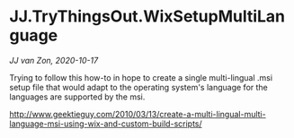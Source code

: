 JJ.TryThingsOut.WixSetupMultiLanguage
=====================================

*JJ van Zon, 2020-10-17*

Trying to follow this how-to in hope to create a single multi-lingual .msi setup file that would adapt to the operating system's language for the languages are supported by the msi.

http://www.geektieguy.com/2010/03/13/create-a-multi-lingual-multi-language-msi-using-wix-and-custom-build-scripts/